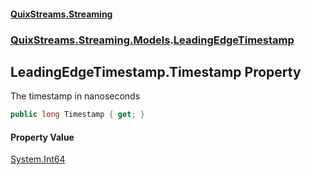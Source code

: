 #### [QuixStreams.Streaming](index.md 'index')
### [QuixStreams.Streaming.Models](QuixStreams.Streaming.Models.md 'QuixStreams.Streaming.Models').[LeadingEdgeTimestamp](LeadingEdgeTimestamp.md 'QuixStreams.Streaming.Models.LeadingEdgeTimestamp')

## LeadingEdgeTimestamp.Timestamp Property

The timestamp in nanoseconds

```csharp
public long Timestamp { get; }
```

#### Property Value
[System.Int64](https://docs.microsoft.com/en-us/dotnet/api/System.Int64 'System.Int64')